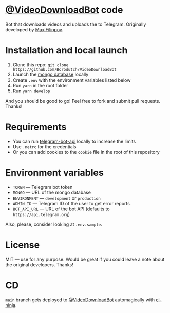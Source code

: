 # [@VideoDownloadBot](https://t.me/VideoDownloadBot) code

Bot that downloads videos and uploads the to Telegram. Originally developed by [MaxiFilippov](https://github.com/MaxiFilippov).

# Installation and local launch

1. Clone this repo: `git clone https://github.com/Borodutch/VideoDownloadBot`
2. Launch the [mongo database](https://www.mongodb.com/) locally
3. Create `.env` with the environment variables listed below
4. Run `yarn` in the root folder
5. Run `yarn develop`

And you should be good to go! Feel free to fork and submit pull requests. Thanks!

# Requirements

- You can run [telegram-bot-api](https://github.com/tdlib/telegram-bot-api) locally to increase the limits
- Use `.netrc` for the credentials
- Or you can add cookies to the `cookie` file in the root of this repository

# Environment variables

- `TOKEN` — Telegram bot token
- `MONGO` — URL of the mongo database
- `ENVIRONMENT` — `development` or `production`
- `ADMIN_ID` — Telegram ID of the user to get error reports
- `BOT_API_URL` — URL of the bot API (defaults to `https://api.telegram.org`)

Also, please, consider looking at `.env.sample`.

# License

MIT — use for any purpose. Would be great if you could leave a note about the original developers. Thanks!

# CD

`main` branch gets deployed to [@VideoDownloadBot](https://t.me/VideoDownloadBot) automagically with [ci-ninja](https://t.me/backmeupplz/ci-ninja).
